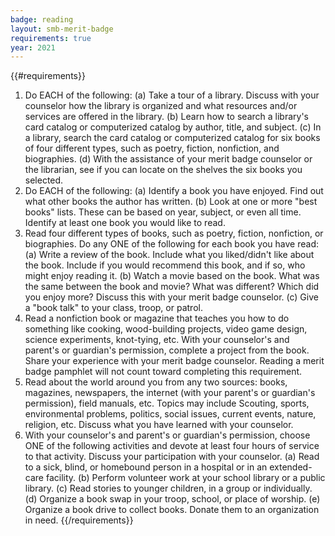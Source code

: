 ```yaml
---
badge: reading
layout: smb-merit-badge
requirements: true
year: 2021
---
```


{{#requirements}}
1. Do EACH of the following:
    (a) Take a tour of a library. Discuss with your counselor how the library is organized and what resources and/or services are offered in the library.
    (b) Learn how to search a library's card catalog or computerized catalog by author, title, and subject.
    (c) In a library, search the card catalog or computerized catalog for six books of four different types, such as poetry, fiction, nonfiction, and biographies.
    (d) With the assistance of your merit badge counselor or the librarian, see if you can locate on the shelves the six books you selected.
2. Do EACH of the following:
    (a) Identify a book you have enjoyed. Find out what other books the author has written.
    (b) Look at one or more "best books" lists. These can be based on year, subject, or even all time. Identify at least one book you would like to read.
3. Read four different types of books, such as poetry, fiction, nonfiction, or biographies. Do any ONE of the following for each book you have read:
    (a) Write a review of the book. Include what you liked/didn't like about the book. Include if you would recommend this book, and if so, who might enjoy reading it.
    (b) Watch a movie based on the book. What was the same between the book and movie? What was different? Which did you enjoy more? Discuss this with your merit badge counselor.
    (c) Give a "book talk" to your class, troop, or patrol.
4. Read a nonfiction book or magazine that teaches you how to do something like cooking, wood-building projects, video game design, science experiments, knot-tying, etc. With your counselor's and parent's or guardian's permission, complete a project from the book. Share your experience with your merit badge counselor. Reading a merit badge pamphlet will not count toward completing this requirement.
5. Read about the world around you from any two sources: books, magazines, newspapers, the internet (with your parent's or guardian's permission), field manuals, etc. Topics may include Scouting, sports, environmental problems, politics, social issues, current events, nature, religion, etc. Discuss what you have learned with your counselor.
6. With your counselor's and parent's or guardian's permission, choose ONE of the following activities and devote at least four hours of service to that activity. Discuss your participation with your counselor.
    (a) Read to a sick, blind, or homebound person in a hospital or in an extended-care facility.
    (b) Perform volunteer work at your school library or a public library.
    (c) Read stories to younger children, in a group or individually.
    (d) Organize a book swap in your troop, school, or place of worship.
    (e) Organize a book drive to collect books. Donate them to an organization in need.
{{/requirements}}
